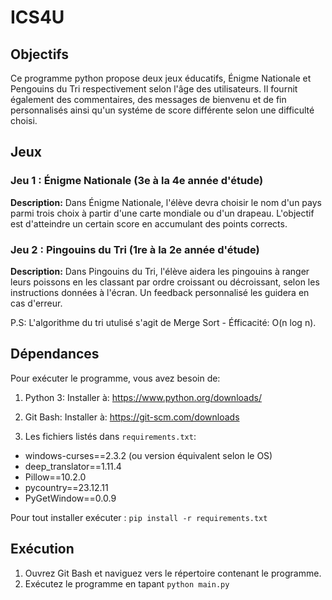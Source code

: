 # ICS4U

## Objectifs

Ce programme python propose deux  jeux éducatifs, Énigme Nationale et Pengouins du Tri respectivement selon l'âge des utilisateurs. Il fournit également des commentaires, des messages de bienvenu et de fin personnalisés ainsi qu'un systéme de score différente selon une difficulté choisi. 

## Jeux

### Jeu 1 : Énigme Nationale (3e à la 4e année d'étude)

**Description:** Dans Énigme Nationale, l'élève devra choisir le nom d'un pays parmi trois choix à partir d'une carte mondiale ou d'un drapeau. L'objectif est d'atteindre un certain score en accumulant des points corrects.

### Jeu 2 : Pingouins du Tri (1re à la 2e année d'étude)

**Description:** Dans Pingouins du Tri, l'élève aidera les pingouins à ranger leurs poissons en les classant par ordre croissant ou décroissant, selon les instructions données à l'écran. Un feedback personnalisé les guidera en cas d'erreur.

P.S: L'algorithme du tri utulisé s'agit de Merge Sort - Éfficacité: O(n log n).

## Dépendances

Pour exécuter le programme, vous avez besoin de:

1. Python 3: 
  Installer à: https://www.python.org/downloads/

2. Git Bash: 
  Installer à: https://git-scm.com/downloads

3. Les fichiers listés dans `requirements.txt`:

* windows-curses==2.3.2 (ou version équivalent selon le OS)
* deep_translator==1.11.4
* Pillow==10.2.0
* pycountry==23.12.11
* PyGetWindow==0.0.9

Pour tout installer exécuter : `pip install -r requirements.txt`

## Exécution

1. Ouvrez Git Bash et naviguez vers le répertoire contenant le programme.
2. Exécutez le programme en tapant `python main.py`